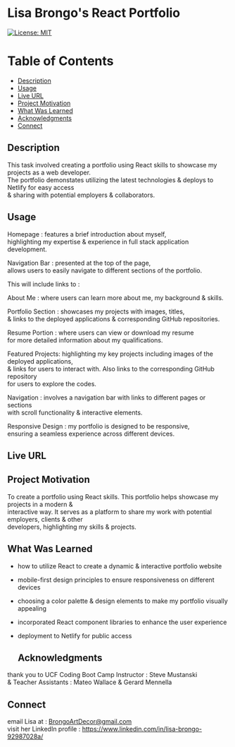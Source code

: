   # Lisa Brongo's React Portfolio

  [![License: MIT](https://img.shields.io/badge/License-MIT-yellow.svg)](https://opensource.org/licenses/MIT)
  
  # Table of Contents

  * [Description](#description)
  * [Usage](#usage)
  * [Live URL](#live-url)
  * [Project Motivation](#project-motivation)
  * [What Was Learned](#what-was-learned)
  * [Acknowledgments](#acknowledgments)
  * [Connect](#connect)
  
  ## Description

 This task involved creating a portfolio using React skills to showcase my projects as a web developer. <br>
 The portfolio demonstates utilizing the latest technologies & deploys to Netlify for easy access <br>
 & sharing with potential employers & collaborators.
 
  ## Usage 

Homepage : features a brief introduction about myself,<br>
highlighting my expertise & experience in full stack application development.

Navigation Bar : presented at the top of the page, <br>
allows users to easily navigate to different sections of the portfolio. 
    
This will include links to :

About Me : where users can learn more about me, my background & skills.

Portfolio Section : showcases my projects with images, titles, <br>
& links to the deployed applications & corresponding GitHub repositories.

Resume Portion : where users can view or download my resume <br>
for more detailed information about my qualifications.

Featured Projects: highlighting my key projects including images of the deployed applications, <br>
& links for users to interact with. Also links to the corresponding GitHub repository <br>
for users to explore the codes.

Navigation : involves a navigation bar with links to different pages or sections <br>
with scroll functionality & interactive elements.

Responsive Design : my portfolio is designed to be responsive, <br>
ensuring a seamless experience across different devices.

  ## Live URL 

  ## Project Motivation

To create a portfolio using React skills. This portfolio helps showcase my projects in a modern & <br>
interactive way. It serves as a platform to share my work with potential employers, clients & other <br> 
developers, highlighting my skills & projects.

  ## What Was Learned

- how to utilize React to create a dynamic & interactive portfolio website <br>
- mobile-first design principles to ensure responsiveness on different devices <br>
- choosing a color palette & design elements to make my portfolio visually appealing <br>
- incorporated React component libraries to enhance the user experience <br>
- deployment to Netlify for public access 

  ## Acknowledgments

thank you to UCF Coding Boot Camp Instructor : Steve Mustanski <br>
& Teacher Assistants : Mateo Wallace & Gerard Mennella <br>

  ## Connect

email Lisa at : BrongoArtDecor@gmail.com <br>
visit her LinkedIn profile : https://www.linkedin.com/in/lisa-brongo-92987028a/